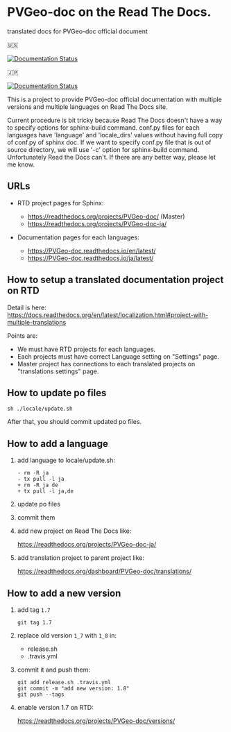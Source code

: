 # PVGeo-doc on the Read The Docs.
translated docs for PVGeo-doc official document

:us:

[![Documentation Status](https://readthedocs.org/projects/PVGeo-doc/badge/?version=latest)](https://PVGeo-doc.readthedocs.io/en/latest/?badge=latest)

:jp:

[![Documentation Status](https://readthedocs.org/projects/PVGeo-doc-ja/badge/?version=latest)](https://PVGeo-doc-ja.readthedocs.io/ja/latest/?badge=latest)

This is a project to provide PVGeo-doc official documentation with multiple versions and multiple languages on Read The Docs site.

Current procedure is bit tricky because Read The Docs doesn't have a way to specify options for sphinx-build command.
conf.py files for each languages have 'language' and 'locale_dirs' values without having full copy of conf.py of sphinx doc. If we want to specify conf.py file that is out of source directory, we will use '-c' option for sphinx-build command. Unfortunately Read the Docs can't. If there are any better way, please let me know.

## URLs

* RTD project pages for Sphinx:

  * https://readthedocs.org/projects/PVGeo-doc/  (Master)
  * https://readthedocs.org/projects/PVGeo-doc-ja/

* Documentation pages for each languages:

  * https://PVGeo-doc.readthedocs.io/en/latest/
  * https://PVGeo-doc.readthedocs.io/ja/latest/

## How to setup a translated documentation project on RTD

Detail is here: https://docs.readthedocs.org/en/latest/localization.html#project-with-multiple-translations

Points are:

* We must have RTD projects for each languages.
* Each projects must have correct Language setting on "Settings" page.
* Master project has connections to each translated projects on "translations settings" page.


## How to update po files

```
sh ./locale/update.sh
```

After that, you should commit updated po files.


## How to add a language

1. add language to locale/update.sh:

   ```
   - rm -R ja
   - tx pull -l ja
   + rm -R ja de
   + tx pull -l ja,de
   ```

2. update po files

3. commit them

4. add new project on Read The Docs like:

   https://readthedocs.org/projects/PVGeo-doc-ja/

5. add translation project to parent project like:

   https://readthedocs.org/dashboard/PVGeo-doc/translations/


## How to add a new version

1. add tag `1.7`

   ```
   git tag 1.7
   ```

2. replace old version `1_7` with `1_8` in:

   - release.sh
   - .travis.yml

3. commit it and push them:

   ```
   git add release.sh .travis.yml
   git commit -m "add new version: 1.8"
   git push --tags
   ```

4. enable version 1.7 on RTD:

   https://readthedocs.org/projects/PVGeo-doc/versions/
